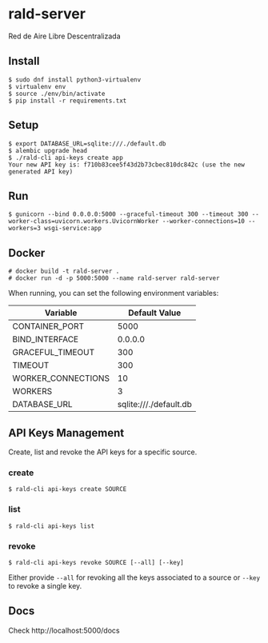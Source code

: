 # rald-server

Red de Aire Libre Descentralizada

## Install

```
$ sudo dnf install python3-virtualenv
$ virtualenv env
$ source ./env/bin/activate
$ pip install -r requirements.txt
```

## Setup

```
$ export DATABASE_URL=sqlite:///./default.db
$ alembic upgrade head
$ ./rald-cli api-keys create app
Your new API key is: f710b83cee5f43d2b73cbec810dc842c (use the new generated API key)
```

## Run

```
$ gunicorn --bind 0.0.0.0:5000 --graceful-timeout 300 --timeout 300 --worker-class=uvicorn.workers.UvicornWorker --worker-connections=10 --workers=3 wsgi-service:app
```

## Docker

```
# docker build -t rald-server .
# docker run -d -p 5000:5000 --name rald-server rald-server
```

When running, you can set the following environment variables:

| Variable           | Default Value               |
|--------------------|-----------------------------|
| CONTAINER_PORT     | 5000                        |
| BIND_INTERFACE     | 0.0.0.0                     |
| GRACEFUL_TIMEOUT   | 300                         |
| TIMEOUT            | 300                         |
| WORKER_CONNECTIONS | 10                          |
| WORKERS            | 3                           |
| DATABASE_URL       | sqlite:///./default.db      |

## API Keys Management
Create, list and revoke the API keys for a specific source.

### create
`$ rald-cli api-keys create SOURCE`

### list
`$ rald-cli api-keys list`

### revoke
`$ rald-cli api-keys revoke SOURCE [--all] [--key]`

Either provide `--all` for revoking all the keys associated to a source or `--key` to revoke a single key.

## Docs

Check http://localhost:5000/docs

